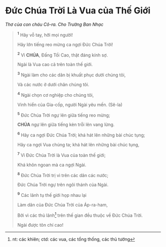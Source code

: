 # Đức Chúa Trời Là Vua của Thế Giới
*Thơ của con cháu Cô-ra. Cho Trưởng Ban Nhạc*

> <sup><b>1</b></sup> Hãy vỗ tay, hỡi mọi người!
>
> Hãy lớn tiếng reo mừng ca ngợi Đức Chúa Trời!
>
> <sup><b>2</b></sup> Vì **CHÚA**, Đấng Tối Cao, thật đáng kính sợ.
>
> Ngài là Vua cao cả trên toàn thế giới.
>
> <sup><b>3</b></sup> Ngài làm cho các dân bị khuất phục dưới chúng tôi,
>
> Và các nước ở dưới chân chúng tôi.
>
> <sup><b>4</b></sup> Ngài chọn cơ nghiệp cho chúng tôi,
>
> Vinh hiển của Gia-cốp, người Ngài yêu mến. (Sê-la)
>
> <sup><b>5</b></sup> Đức Chúa Trời ngự lên giữa tiếng reo mừng;
>
> **CHÚA** ngự lên giữa tiếng kèn trỗi lên vang lừng.
>
> <sup><b>6</b></sup> Hãy ca ngợi Đức Chúa Trời; khá hát lên những bài chúc tụng;
>
> Hãy ca ngợi Vua chúng ta; khá hát lên những bài chúc tụng,
>
> <sup><b>7</b></sup> Vì Đức Chúa Trời là Vua của toàn thế giới;
>
> Khá khôn ngoan mà ca ngợi Ngài.
>
> <sup><b>8</b></sup> Đức Chúa Trời trị vì trên các dân các nước;
>
> Đức Chúa Trời ngự trên ngôi thánh của Ngài.
>
> <sup><b>9</b></sup> Các lãnh tụ thế giới họp nhau lại
>
> Làm dân của Đức Chúa Trời của Áp-ra-ham,
>
> Bởi vì các thủ lãnh[^1-94b8b878-da1f-4569-ac7d-ce354579ec03] trên thế gian đều thuộc về Đức Chúa Trời.
>
> Ngài được tôn chí cao!

[^1-94b8b878-da1f-4569-ac7d-ce354579ec03]: nt: các khiên; ctd: các vua, các tổng thống, các thủ tướng